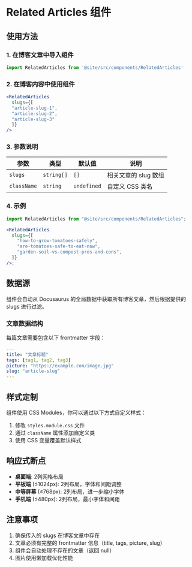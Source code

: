 # Related Articles 组件

## 使用方法

### 1. 在博客文章中导入组件

```jsx
import RelatedArticles from '@site/src/components/RelatedArticles'
```
### 2. 在博客内容中使用组件
```jsx
<RelatedArticles
  slugs={[
  "article-slug-1",
  "article-slug-2",
  "article-slug-3"
  ]}
/>
```
### 3. 参数说明

| 参数        | 类型       | 默认值      | 说明                 |
| ----------- | ---------- | ----------- | -------------------- |
| `slugs`     | `string[]` | `[]`        | 相关文章的 slug 数组 |
| `className` | `string`   | `undefined` | 自定义 CSS 类名      |

### 4. 示例

```jsx
import RelatedArticles from "@site/src/components/RelatedArticles";

<RelatedArticles
  slugs={[
    "how-to-grow-tomatoes-safely",
    "are-tomatoes-safe-to-eat-now",
    "garden-soil-vs-compost-pros-and-cons",
  ]}
/>;
```

## 数据源

组件会自动从 Docusaurus 的全局数据中获取所有博客文章，然后根据提供的 slugs 进行过滤。

### 文章数据结构

每篇文章需要包含以下 frontmatter 字段：

```yaml
---
title: "文章标题"
tags: [tag1, tag2, tag3]
picture: "https://example.com/image.jpg"
slug: "article-slug"
---
```

## 样式定制

组件使用 CSS Modules，你可以通过以下方式自定义样式：

1. 修改 `styles.module.css` 文件
2. 通过 `className` 属性添加自定义类
3. 使用 CSS 变量覆盖默认样式

## 响应式断点

- **桌面端**: 2列网格布局
- **平板端** (≤1024px): 2列布局，字体和间距调整
- **中等屏幕** (≤768px): 2列布局，进一步缩小字体
- **手机端** (≤480px): 2列布局，最小字体和间距

## 注意事项

1. 确保传入的 slugs 在博客文章中存在
2. 文章必须有完整的 frontmatter 信息（title, tags, picture, slug）
3. 组件会自动处理不存在的文章（返回 null）
4. 图片使用懒加载优化性能
